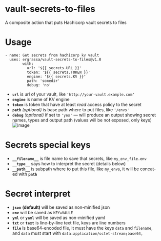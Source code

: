 # vault-secrets-to-files
A composite action that puts Hachicorp vault secrets to files

# Usage
    - name: Get secrets from hachicorp kv vault
      uses: ergrassa/vault-secrets-to-files@v1.0
            with:
              url: '${{ secrets.URL }}'
              token: '${{ secrets.TOKEN }}'
              engine: '${{ secrets.KV }}'
              path: 'somedir'
              debug: 'no'
- **`url`** is url of your vault, like `'http://your-vault.example.com'`
- **`engine`** is name of KV engine
- **`token`** is token that have at least _read_ access policy to the secret
- **`path`** _(optional)_ is base path where to put files, like `'/envs'`
- **`debug`** _(optional)_ if set to `'yes'` — will produce an output showing secret names, types and output path (values will be not exposed, only keys)![image](https://user-images.githubusercontent.com/18679372/191058590-daab85ed-7fa2-4ad7-a2d3-1fda4b121f89.png)


# Secrets special keys
- **`__filename__`** is file name to save that secrets, like `my_env_file.env`
- **`__type__`** says how to interpret the secret (details below)
- **`__path__`** is subpath where to put this file, like `my_envs`, it will be concat-ed with **`path`**

# Secret interpret
- **`json`** **(default)** will be saved as non-minified json
- **`env`** will be saved as `KEY=VAULE`
- **`yml`** or **`yaml`** will be saved as non-minified yaml
- **`txt`** or **`text`** is line-by-line text file, keys are line numbers
- **`file`** is base64-encoded file, it must have the keys `data` and `filename`, and `data` must start with `data:application/octet-stream;base64,`

